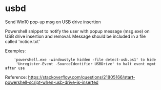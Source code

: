 # usbd
Send Win10 pop-up msg on USB drive insertion

Powershell snippet to notify the user with popup message (msg.exe) on USB drive
insertion and removal. Message should be included in a file called 'notice.txt'

Examples:
```
    'powershell.exe -windowstyle hidden -file detect-usb.ps1' to hide
     'Unregister-Event -SourceIdentifier USBDrive' to halt event mgmt after use
```
Reference:
    https://stackoverflow.com/questions/21805166/start-powershell-script-when-usb-drive-is-inserted
